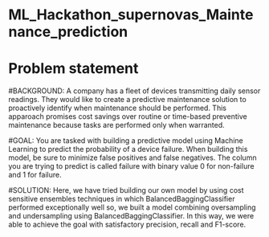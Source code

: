# ML_Hackathon_supernovas_Maintenance_prediction
# Problem statement

#BACKGROUND:
A company has a fleet of devices transmitting daily sensor readings. They would like to create a predictive maintenance solution to proactively identify when maintenance should be performed. This apparoach promises cost savings over routine or time-based preventive maintenance because tasks are performed only when warranted.

#GOAL:
You are tasked with building a predictive model using Machine Learning to predict the probability of a device failure. When building this model, be sure to minimize false positives and false negatives. The column you are trying to predict is called failure with binary value 0 for non-failure and 1 for failure.

#SOLUTION:
Here, we have tried building our own model by using cost sensitive ensembles techniques in which BalancedBaggingClassifier performed exceptionally well so, we built a model combining  oversampling and undersampling using BalancedBaggingClassifier. In this way, we were able to achieve the goal with satisfactory precision, recall and F1-score.
